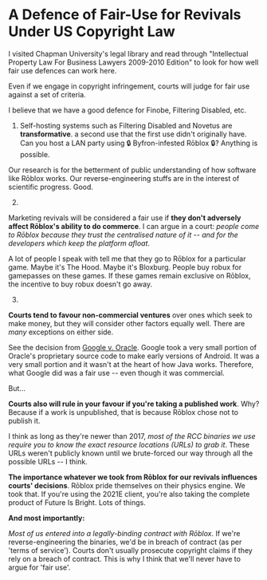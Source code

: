 # A Defence of Fair-Use for Revivals Under US Copyright Law

I visited Chapman University's legal library and read through "Intellectual Property Law For Business Lawyers 2009-2010 Edition" to look for how well fair use defences can work here.

Even if we engage in copyright infringement, courts will judge for fair use against a set of criteria.

I believe that we have a good defence for Finobe, Filtering Disabled, etc.

1. Self-hosting systems such as Filtering Disabled and Novetus are **transformative**. a second use that the first use didn't originally have. Can you host a LAN party using :lock: Byfron-infested Rōblox :lock:? Anything is possible.

Our research is for the betterment of public understanding of how software like Rōblox works. Our reverse-engineering stuffs are in the interest of scientific progress. Good.

2.

Marketing revivals will be considered a fair use if **they don't adversely affect Rōblox's ability to do commerce**. I can argue in a court: _people come to Rōblox because they trust the centralised nature of it -- and for the developers which keep the platform afloat_.

A lot of people I speak with tell me that they go to Rōblox for a particular game. Maybe it's The Hood. Maybe it's Bloxburg. People buy robux for gamepasses on these games. If these games remain exclusive on Rōblox, the incentive to buy robux doesn't go away.

3.

**Courts tend to favour non-commercial ventures** over ones which seek to make money, but they will consider other factors equally well. There are _many_ exceptions on either side.

See the decision from [Google v. Oracle](https://www.supremecourt.gov/opinions/20pdf/18-956_d18f.pdf). Google took a very small portion of Oracle's proprietary source code to make early versions of Android. It was a very small portion and it wasn't at the heart of how Java works. Therefore, what Google did was a fair use -- even though it was commercial.

But...

**Courts also will rule in your favour if you're taking a published work**. Why? Because if a work is unpublished, that is because Rōblox chose not to publish it.

I think as long as they're newer than 2017, _most of the RCC binaries we use require you to know the exact resource locations (URLs) to grab it_. These URLs weren't publicly known until we brute-forced our way through all the possible URLs -- I think.

**The importance whatever we took from Rōblox for our revivals influences courts' decisions**. Rōblox pride themselves on their physics engine. We took that. If you're using the 2021E client, you're also taking the complete product of Future Is Bright. Lots of things.

**And most importantly:**

_Most of us entered into a legally-binding contract with Rōblox_. If we're reverse-engineering the binaries, we'd be in breach of contract (as per 'terms of service'). Courts don't usually prosecute copyright claims if they rely on a breach of contract. This is why I think that we'll never have to argue for 'fair use'.
